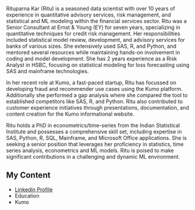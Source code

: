 Rituparna Kar (Ritu) is a seasoned data scientist with over 10 years of experience in quantitative advisory services, risk management, and statistical and ML modeling within the financial services sector. Ritu was a Senior Consultant at Ernst & Young (EY) for seven years, specializing in quantitative techniques for credit risk management. Her responsibilities included statistical model review, development, and advisory services for banks of various sizes. She extensively used SAS, R, and Python, and mentored several resources while maintaining hands-on involvement in coding and model development. She has 2 years experience as a Risk Analyst in HSBC, focusing on statistical modeling for loss forecasting using SAS and mainframe technologies.

In her recent role at Kumo, a fast-paced startup, Ritu has focussed on developing fraud and recommender use cases using the Kumo platform. Additionally she performed a gap analysis where she compared the tool to established competitors like SAS, R, and Python. Ritu also contributed to customer experience initiatives through presentations, documentation, and content creation for the Kumo informational website.

Ritu holds a PhD in econometrics/time-series from the Indian Statistical Institute and possesses a comprehensive skill set, including expertise in SAS, Python, R, SQL, Mainframe, and Microsoft Office applications. She is seeking a senior position that leverages her proficiency in statistics, time series analysis, econometrics and ML models. Ritu is poised to make significant contributions in a challenging and dynamic ML environment.

## My Content
* [Linkedin Profile](https://www.linkedin.com/in/rituparna-kar-712ab28/)
* Education
* Kumo
